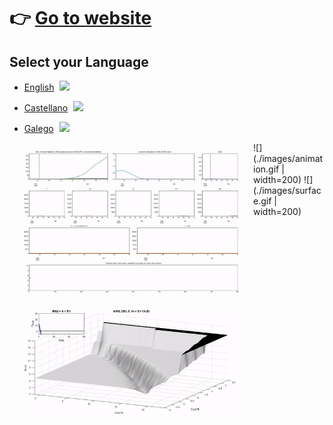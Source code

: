 # :point_right: [Go to website](https://mmatabuena.github.io/forecastCovid/.)

## Select your Language 

* [English](README.en.md) <a href="../../blob/master/README.en.md"><img src="../../blob/master/images/Flag_of_Union.png" align="none" hspace="5" vspace="0" width="25px"></a>

* [Castellano](README.es.md) <a href="../../blob/master/README.es.md"><img src="../../blob/master/images/Flag_of_Spain.png" align="none" hspace="5" vspace="0" width="25px"></a>

* [Galego](README.ga.md) <a href="../../blob/master/README.ga.md"><img src="../../blob/master/images/Flag_of_Galicia.png" align="none" hspace="5" vspace="0" width="25px"></a>

<img src="./images/animation.gif" align="left" hspace="20" vspace="10" width="350px"><img src="./images/surface.gif" align="left" hspace="20" vspace="10" width="350px">



![](./images/animation.gif | width=200) ![](./images/surface.gif | width=200) 


